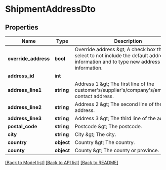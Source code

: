 # ShipmentAddressDto

## Properties
Name | Type | Description | Notes
------------ | ------------- | ------------- | -------------
**override_address** | **bool** | Override address &amp;gt; A check box that you select to not include the default address information and to type new address information. | [optional] 
**address_id** | **int** |  | [optional] 
**address_line1** | **string** | Address 1 &amp;gt; The first line of the customer&#39;s/supplier&#39;s/company&#39;s/employee&#39;s contact address. | [optional] 
**address_line2** | **string** | Address 2 &amp;gt; The second line of the address. | [optional] 
**address_line3** | **string** | Address 3 &amp;gt; The third line of the address. | [optional] 
**postal_code** | **string** | Postcode &amp;gt; The postcode. | [optional] 
**city** | **string** | City &amp;gt; The city. | [optional] 
**country** | **object** | Country &amp;gt; The country. | [optional] 
**county** | **object** | County &amp;gt; The county or province. | [optional] 

[[Back to Model list]](../README.md#documentation-for-models) [[Back to API list]](../README.md#documentation-for-api-endpoints) [[Back to README]](../README.md)


